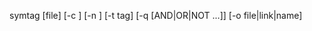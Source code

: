 symtag [file] [-c <config>] [-n <name>] [-t tag] [-q <this> [AND|OR|NOT <that> ...]] [-o file|link|name]
